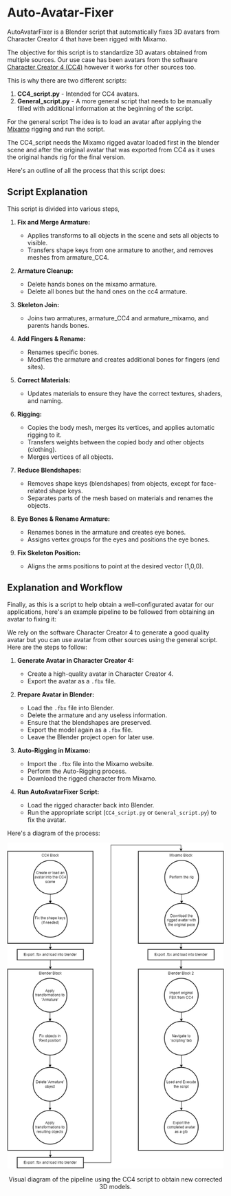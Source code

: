 # Auto-Avatar-Fixer

AutoAvatarFixer is a Blender script that automatically fixes 3D avatars from Character Creator 4 that have been rigged with Mixamo.

The objective for this script is to standardize 3D avatars obtained from multiple sources. Our use case has been avatars from the software [Character Creator 4 (CC4)](https://www.reallusion.com/character-creator/) however it works for other sources too.

This is why there are two different scripts:
1. **CC4_script.py** - Intended for CC4 avatars.
2. **General_script.py** - A more general script that needs to be manually filled with additional information at the beginning of the script.

For the general script The idea is to load an avatar after applying the [Mixamo](https://www.mixamo.com/) rigging and run the script.

The CC4_script needs the Mixamo rigged avatar loaded first in the blender scene and after the original avatar that was exported from CC4 as it uses the original hands rig for the final version.


Here's an outline of all the process that this script does:

## Script Explanation

This script is divided into various steps,

1. **Fix and Merge Armature:**
   - Applies transforms to all objects in the scene and sets all objects to visible.
   - Transfers shape keys from one armature to another, and removes meshes from armature_CC4.

2. **Armature Cleanup:**
   - Delete hands bones on the mixamo armature.
   - Delete all bones but the hand ones on the cc4 armature.

3. **Skeleton Join:**
   - Joins two armatures, armature_CC4 and armature_mixamo, and parents hands bones.

4. **Add Fingers & Rename:**
   - Renames specific bones.
   - Modifies the armature and creates additional bones for fingers (end sites).

5. **Correct Materials:**
   - Updates materials to ensure they have the correct textures, shaders, and naming.

6. **Rigging:**
   - Copies the body mesh, merges its vertices, and applies automatic rigging to it.
   - Transfers weights between the copied body and other objects (clothing).
   - Merges vertices of all objects.

7. **Reduce Blendshapes:**
   - Removes shape keys (blendshapes) from objects, except for face-related shape keys.
   - Separates parts of the mesh based on materials and renames the objects.

8. **Eye Bones & Rename Armature:**
   - Renames bones in the armature and creates eye bones.
   - Assigns vertex groups for the eyes and positions the eye bones.

9. **Fix Skeleton Position:**
   - Aligns the arms positions to point at the desired vector (1,0,0).


## Explanation and Workflow

Finally, as this is a script to help obtain a well-configurated avatar for our applications, here's an example pipeline to be followed from obtaining an avatar to fixing it:

We rely on the software Character Creator 4 to generate a good quality avatar but you can use avatar from other sources using the general script. Here are the steps to follow:

1. **Generate Avatar in Character Creator 4:**
   - Create a high-quality avatar in Character Creator 4.
   - Export the avatar as a `.fbx` file.

2. **Prepare Avatar in Blender:**
   - Load the `.fbx` file into Blender.
   - Delete the armature and any useless information.
   - Ensure that the blendshapes are preserved.
   - Export the model again as a `.fbx` file.
   - Leave the Blender project open for later use.

3. **Auto-Rigging in Mixamo:**
   - Import the `.fbx` file into the Mixamo website.
   - Perform the Auto-Rigging process.
   - Download the rigged character from Mixamo.

4. **Run AutoAvatarFixer Script:**
   - Load the rigged character back into Blender.
   - Run the appropriate script (`CC4_script.py` or `General_script.py`) to fix the avatar.


Here's a diagram of the process:


<div style="text-align: center;">
  <img src="data/Diagram.png" alt="Visual diagram of the pipeline to obtain new corrected 3D models." />
  <br/>
  <p>Visual diagram of the pipeline using the CC4 script to obtain new corrected 3D models.</p>
</div>

